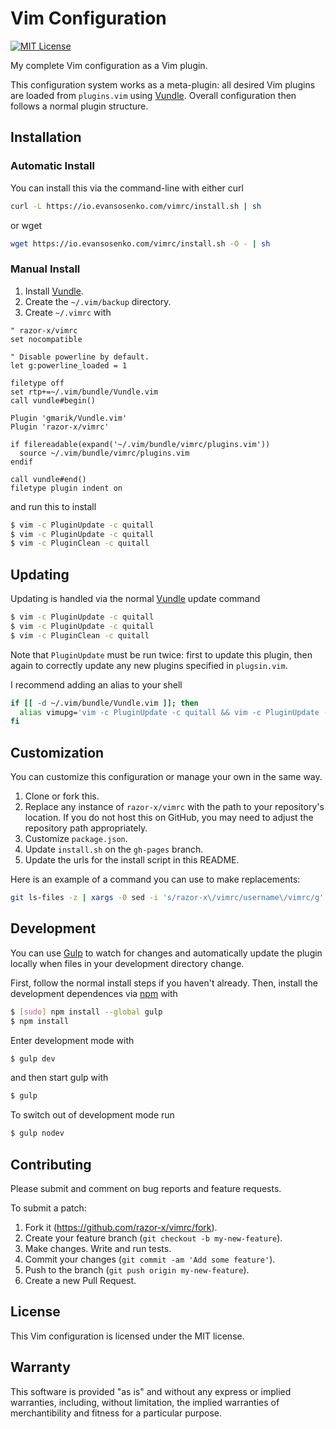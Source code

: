 # Vim Configuration

[![MIT License](http://img.shields.io/badge/license-MIT-red.svg?style=flat)](./LICENSE.txt)

My complete Vim configuration as a Vim plugin.

This configuration system works as a meta-plugin:
all desired Vim plugins are loaded from `plugins.vim` using [Vundle].
Overall configuration then follows a normal plugin structure.

## Installation

### Automatic Install

You can install this via the command-line with either curl

````bash
curl -L https://io.evansosenko.com/vimrc/install.sh | sh
````

or wget

````bash
wget https://io.evansosenko.com/vimrc/install.sh -O - | sh
````

### Manual Install

1. Install [Vundle].
2. Create the `~/.vim/backup` directory.
3. Create `~/.vimrc` with

````vim
" razor-x/vimrc
set nocompatible

" Disable powerline by default.
let g:powerline_loaded = 1

filetype off
set rtp+=~/.vim/bundle/Vundle.vim
call vundle#begin()

Plugin 'gmarik/Vundle.vim'
Plugin 'razor-x/vimrc'

if filereadable(expand('~/.vim/bundle/vimrc/plugins.vim'))
  source ~/.vim/bundle/vimrc/plugins.vim
endif

call vundle#end()
filetype plugin indent on
````

and run this to install

````bash
$ vim -c PluginUpdate -c quitall
$ vim -c PluginUpdate -c quitall
$ vim -c PluginClean -c quitall
````

## Updating

Updating is handled via the normal [Vundle] update command

````bash
$ vim -c PluginUpdate -c quitall
$ vim -c PluginUpdate -c quitall
$ vim -c PluginClean -c quitall
````

Note that `PluginUpdate` must be run twice: first to update this plugin,
then again to correctly update any new plugins specified in `plugsin.vim`.

I recommend adding an alias to your shell

````bash
if [[ -d ~/.vim/bundle/Vundle.vim ]]; then
  alias vimupg='vim -c PluginUpdate -c quitall && vim -c PluginUpdate -c quitall && vim -c PluginClean -c quitall'
fi
````

## Customization

You can customize this configuration or manage your own in the same way.

1. Clone or fork this.
2. Replace any instance of `razor-x/vimrc`
   with the path to your repository's location.
   If you do not host this on GitHub,
   you may need to adjust the repository path appropriately.
3. Customize `package.json`.
4. Update `install.sh` on the `gh-pages` branch.
5. Update the urls for the install script in this README.

Here is an example of a command you can use to make replacements:

````bash
git ls-files -z | xargs -0 sed -i 's/razor-x\/vimrc/username\/vimrc/g'
````

## Development

You can use [Gulp] to watch for changes and automatically update
the plugin locally when files in your development directory change.

First, follow the normal install steps if you haven't already.
Then, install the development dependences via [npm] with

````bash
$ [sudo] npm install --global gulp
$ npm install
````

Enter development mode with

````bash
$ gulp dev
````

and then start gulp with

````bash
$ gulp
````

To switch out of development mode run

````bash
$ gulp nodev
````

## Contributing

Please submit and comment on bug reports and feature requests.

To submit a patch:

1. Fork it (https://github.com/razor-x/vimrc/fork).
2. Create your feature branch (`git checkout -b my-new-feature`).
3. Make changes. Write and run tests.
4. Commit your changes (`git commit -am 'Add some feature'`).
5. Push to the branch (`git push origin my-new-feature`).
6. Create a new Pull Request.

## License

This Vim configuration is licensed under the MIT license.

## Warranty

This software is provided "as is" and without any express or
implied warranties, including, without limitation, the implied
warranties of merchantibility and fitness for a particular
purpose.

[Gulp]: http://gulpjs.com/
[npm]: https://www.ruby-lang.org/en/
[Vundle]: https://github.com/gmarik/Vundle.vim
